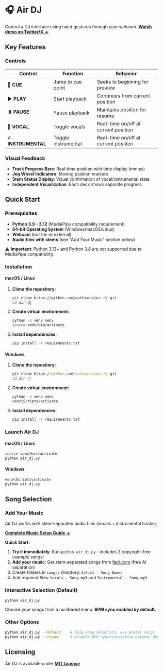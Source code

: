 # 🎧 Air DJ

Control a DJ interface using hand gestures through your webcam. **[Watch demo on Twitter/X →](https://x.com/pattssun/status/1971347517599293892)**.

## Key Features

### **Controls**

| Control | Function | Behavior |
|---------|----------|----------|
| **🎯 CUE** | Jump to cue point | Seeks to beginning for preview |
| **▶️ PLAY** | Start playback | Continues from current position |
| **⏸️ PAUSE** | Pause playback | Maintains position for resume |
| **🎤 VOCAL** | Toggle vocals | Real-time on/off at current position |
| **🎶 INSTRUMENTAL** | Toggle instrumental | Real-time on/off at current position |

### **Visual Feedback**
- **Track Progress Bars**: Real-time position with time display (mm:ss)
- **Jog Wheel Indicators**: Moving position markers
- **Stem Status Display**: Visual confirmation of vocal/instrumental state
- **Independent Visualization**: Each deck shows separate progress

## Quick Start

### Prerequisites
- **Python 3.9 - 3.12** (MediaPipe compatibility requirement)
- **64-bit Operating System** (Windows/macOS/Linux)
- **Webcam** (built-in or external)
- **Audio files with stems** (see "Add Your Music" section below)

⚠️ **Important**: Python 3.13+ and Python 3.8 are not supported due to MediaPipe compatibility.

### Installation

#### **macOS / Linux**

1. **Clone the repository:**
   ```bash
   git clone https://github.com/pattssun/air-dj.git
   cd air-dj
   ```

2. **Create virtual environment:**
   ```bash
   python -m venv venv
   source venv/bin/activate
   ```

3. **Install dependencies:**
   ```bash
   pip install -r requirements.txt
   ```

#### **Windows**

1. **Clone the repository:**
   ```cmd
   git clone https://github.com/pattssun/air-dj.git
   cd air-dj
   ```

2. **Create virtual environment:**
   ```cmd
   python -m venv venv
   venv\Scripts\activate
   ```

3. **Install dependencies:**
   ```cmd
   pip install -r requirements.txt
   ```

### **Launch Air DJ**

#### **macOS / Linux**
```bash
source venv/bin/activate
python air_dj.py
```

#### **Windows**
```cmd
venv\Scripts\activate
python air_dj.py
```

## **Song Selection**

### **Add Your Music**

Air DJ works with stem-separated audio files (vocals + instrumental tracks).

**[Complete Music Setup Guide →](songs/MUSIC_SETUP.md)**

**Quick Start:**
1. **Try it immediately**: Run `python air_dj.py` - includes 2 copyright-free example songs!
2. **Add your music**: Get stem-separated songs from [fadr.com](https://fadr.com/stems) (free AI separation)
3. Create folders in `songs/` directory: `Artist - Song Name/`
4. Add required files: `Vocals - Song.mp3` and `Instrumental - Song.mp3`

### **Interactive Selection (Default)**
```bash
python air_dj.py
```
Choose your songs from a numbered menu. **BPM sync enabled by default.**

### **Other Options**
```bash
python air_dj.py --default    # Skip song selection, use preset songs
python air_dj.py --unsync     # Disable BPM synchronization between decks
```

## **Licensing**
Air DJ is available under **[MIT License](LICENSE)**
